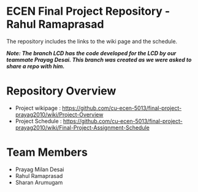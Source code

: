 # ECEN Final Project Repository - Rahul Ramaprasad
The repository includes the links to the wiki page and the schedule. 

***Note: The branch LCD has the code developed for the LCD by our teammate Prayag Desai. This branch was created as we were asked to share a repo with him.***  

# Repository Overview  
* Project wikipage : https://github.com/cu-ecen-5013/final-project-prayag2010/wiki/Project-Overview 
* Project Schedule : https://github.com/cu-ecen-5013/final-project-prayag2010/wiki/Final-Project-Assignment-Schedule  
# Team Members
* Prayag Milan Desai  
* Rahul Ramaprasad  
* Sharan Arumugam

